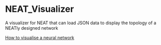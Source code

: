 # NEAT_Visualizer
A visualizer for NEAT that can load JSON data to display the topology of a NEATly designed network

[How to visualise a neural network](http://arxiv.org/abs/1311.2901)
